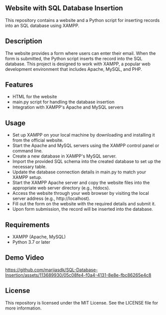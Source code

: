 ## Website with SQL Database Insertion
This repository contains a website and a Python script for inserting records into an SQL database using XAMPP.

## Description
The website provides a form where users can enter their email. When the form is submitted, the Python script inserts the record into the SQL database. This project is designed to work with XAMPP, a popular web development environment that includes Apache, MySQL, and PHP.

## Features
* HTML for the website
* main.py script for handling the database insertion
* Integration with XAMPP's Apache and MySQL servers

## Usage
* Set up XAMPP on your local machine by downloading and installing it from the official website.
* Start the Apache and MySQL servers using the XAMPP control panel or command line.
* Create a new database in XAMPP's MySQL server.
* Import the provided SQL schema into the created database to set up the necessary table.
* Update the database connection details in main.py to match your XAMPP setup.
* Start the XAMPP Apache server and copy the website files into the appropriate web server directory (e.g., htdocs).
* Access the website through your web browser by visiting the local server address (e.g., http://localhost).
* Fill out the form on the website with the required details and submit it.
* Upon form submission, the record will be inserted into the database.

## Requirements
* XAMPP (Apache, MySQL)
* Python 3.7 or later

## Demo Video

https://github.com/marjiasdk/SQL-Database-Insertion/assets/113689930/05c08fe4-f0a4-4131-8e8e-fbc86265e4c8

## License
This repository is licensed under the MIT License. See the LICENSE file for more information.
